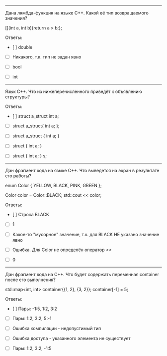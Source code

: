 
---
Дана лямбда-функция на языке С++. Какой её тип возвращаемого значения?

[](int a, int b){return a > b;};

Ответы:
- [ ]
    double

- [ ]
    Никакого, т.к. тип не задан явно

- [ ]
    bool

- [ ]
    int
---
Язык С++. Что из нижеперечисленного приведёт к объявлению структуры?

Ответы:
- [ ]
    struct a_struct int a;

- [ ]
    struct a_struct{
    int a;
};

- [ ]
    struct a_struct {
    int a;
}

- [ ]
    struct {
    int a;
}

- [ ]
    struct {
    int a;
} s;
---
Дан фрагмент кода на языке С++. Что выведется на экран в результате его работы?


enum Color {
    YELLOW,
    BLACK,
    PINK,
    GREEN
};

Color color = Color::BLACK;
std::cout << color;

Ответы:
- [ ]
    Строка BLACK

- [ ]
    1

- [ ]
    Какое-то "мусорное" значение, т.к. для BLACK НЕ указано значение явно

- [ ]
    Ошибка. Для Color не определён оператор <<

- [ ]
    0
---
Дан фрагмент кода на С++. Что будет содержать переменная container после его выполнения?


std::map<int, int> container{{1, 2}, {3, 2}};
container[-1] = 5;

Ответы:
- [ ]
    Пары: -1:5, 1:2, 3:2

- [ ]
    Пары: 1:2, 3:2, 5:-1

- [ ]
    Ошибка компиляции - недопустимый тип

- [ ]
    Ошибка доступа - указанного элемента не существует

- [ ]
    Пары: 1:2, 3:2, -1:5
